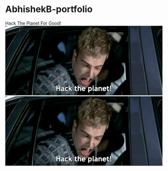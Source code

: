 # AbhishekB-portfolio
Hack The Planet For Good!
![hekur](https://github.com/0xBash/AbhishekB-portfolio/blob/main/hacktheplanet.gif)![hekur](https://github.com/0xBash/AbhishekB-portfolio/blob/main/hacktheplanet.gif)

